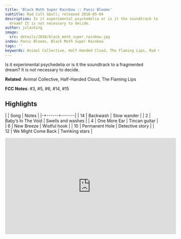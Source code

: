```yaml
---
title: 'Black Moth Super Rainbow :: Panic Blooms'
subtitle: Rad Cult &bull; released 2018-05-04
description: Is it experimental psychedelia or is it the soundtrack to a fragmented
  dream? It is not necessary to decide.
author: jclacking
image:
  src: details/2018/black_moth_super_rainbow.jpg
index: Panic Blooms, Black Moth Super Rainbow
tags: ''
keywords: Animal Collective, Half-Handed Cloud, The Flaming Lips, Rad Cult
---
```

Is it experimental psychedelia or is it the soundtrack to a fragmented dream? It is not necessary to decide.<!--more-->

**Related**: Animal Collective, Half-Handed Cloud, The Flaming Lips

**FCC Notes**: #3, #5, #6, #14, #15

## Highlights

| | Song | Notes |
|-+------+-------|
| 14 | Backwash | Slow wander |
| 2 | Baby’s In The Void | Swells and washes |
| 4 | One More Ear | Tincan guitar |
| 6 | New Breeze | Wistful hook |
| 10 | Permanent Hole | Detective story |
| 12 | We Might Come Back | Twinking stars |

<div class="tlo-detail-video"><iframe width="560" height="315" src="https://www.youtube.com/embed/XI-Vr6gKbwk" frameborder="0" allow="autoplay; encrypted-media" allowfullscreen></iframe></div>

